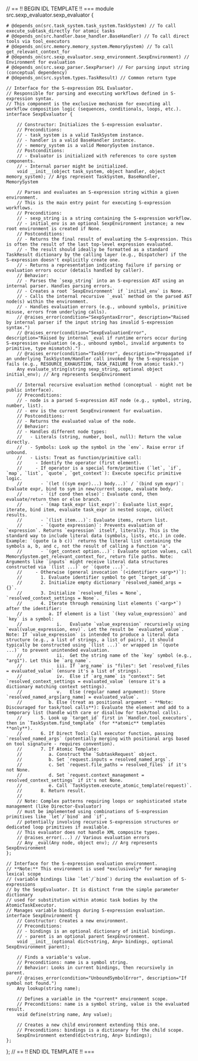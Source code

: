 // == !! BEGIN IDL TEMPLATE !! ===
module src.sexp_evaluator.sexp_evaluator {

    # @depends_on(src.task_system.task_system.TaskSystem) // To call execute_subtask_directly for atomic tasks
    # @depends_on(src.handler.base_handler.BaseHandler) // To call direct tools via tool_executors
    # @depends_on(src.memory.memory_system.MemorySystem) // To call get_relevant_context_for
    # @depends_on(src.sexp_evaluator.sexp_environment.SexpEnvironment) // Environment for evaluation
    # @depends_on(src.sexp_parser.SexpParser) // For parsing input string (conceptual dependency)
    # @depends_on(src.system.types.TaskResult) // Common return type

    // Interface for the S-expression DSL Evaluator.
    // Responsible for parsing and executing workflows defined in S-expression syntax.
    // This component is the exclusive mechanism for executing all workflow composition logic (sequences, conditionals, loops, etc.).
    interface SexpEvaluator {

        // Constructor: Initializes the S-expression evaluator.
        // Preconditions:
        // - task_system is a valid TaskSystem instance.
        // - handler is a valid BaseHandler instance.
        // - memory_system is a valid MemorySystem instance.
        // Postconditions:
        // - Evaluator is initialized with references to core system components.
        // - Internal parser might be initialized.
        void __init__(object task_system, object handler, object memory_system); // Args represent TaskSystem, BaseHandler, MemorySystem

        // Parses and evaluates an S-expression string within a given environment.
        // This is the main entry point for executing S-expression workflows.
        // Preconditions:
        // - sexp_string is a string containing the S-expression workflow.
        // - initial_env is an optional SexpEnvironment instance; a new root environment is created if None.
        // Postconditions:
        // - Returns the final result of evaluating the S-expression. This is often the result of the last top-level expression evaluated.
        // - The result should ideally be formatted as a standard TaskResult dictionary by the calling layer (e.g., Dispatcher) if the S-expression doesn't explicitly create one.
        // - Returns a representation indicating failure if parsing or evaluation errors occur (details handled by caller).
        // Behavior:
        // - Parses the `sexp_string` into an S-expression AST using an internal parser. Handles parsing errors.
        // - Creates a root `SexpEnvironment` if `initial_env` is None.
        // - Calls the internal recursive `_eval` method on the parsed AST node(s) within the environment.
        // - Handles evaluation errors (e.g., unbound symbols, primitive misuse, errors from underlying calls).
        // @raises_error(condition="SexpSyntaxError", description="Raised by internal parser if the input string has invalid S-expression syntax.")
        // @raises_error(condition="SexpEvaluationError", description="Raised by internal _eval if runtime errors occur during S-expression evaluation (e.g., unbound symbol, invalid arguments to primitive, type mismatch).")
        // @raises_error(condition="TaskError", description="Propagated if an underlying TaskSystem/Handler call invoked by the S-expression fails (e.g., RESOURCE_EXHAUSTION, TASK_FAILURE from atomic task).")
        Any evaluate_string(string sexp_string, optional object initial_env); // Arg represents SexpEnvironment

        // Internal recursive evaluation method (conceptual - might not be public interface).
        // Preconditions:
        // - node is a parsed S-expression AST node (e.g., symbol, string, number, list).
        // - env is the current SexpEnvironment for evaluation.
        // Postconditions:
        // - Returns the evaluated value of the node.
        // Behavior:
        // - Handles different node types:
        //   - Literals (string, number, bool, null): Return the value directly.
        //   - Symbols: Look up the symbol in the `env`. Raise error if unbound.
        //   - Lists: Treat as function/primitive call:
        //     - Identify the operator (first element).
        //     - If operator is a special form/primitive (`let`, `if`, `map`, `list`, `quote`, `get_context`): Execute specific primitive logic.
        //       - `(let ((sym expr)...) body...)` / `(bind sym expr)`: Evaluate expr, bind to sym in new/current scope, evaluate body.
        //       - `(if cond then else)`: Evaluate cond, then evaluate/return then or else branch.
        //       - `(map task_expr list_expr)`: Evaluate list_expr, iterate, bind item, evaluate task_expr in nested scope, collect results.
        //       - `(list item...)`: Evaluate items, return list.
        //       - `(quote expression)`: Prevents evaluation of `expression`. Returns `expression` itself, literally. This is the standard way to include literal data (symbols, lists, etc.) in code. Example: `(quote (a b c))` returns the literal list containing the symbols a, b, and c, not the result of calling a function 'a'.
        //       - `(get_context option...)`: Evaluate option values, call MemorySystem.get_relevant_context_for, return file paths. Note: Arguments like `inputs` might receive literal data structures constructed via `(list ...)` or `(quote ...)`.
        //     - Otherwise (general invocation `(<identifier> <arg>*)`):
        //       1. Evaluate identifier symbol to get `target_id`.
        //       2. Initialize empty dictionary `resolved_named_args = {}`.
        //       3. Initialize `resolved_files = None`, `resolved_context_settings = None`.
        //       4. Iterate through remaining list elements (`<arg>*`) after the identifier:
        //          a. If element is a list `(key value_expression)` and `key` is a symbol:
        //             i.   Evaluate `value_expression` recursively using `eval(value_expression, env)`. Let the result be `evaluated_value`. Note: If `value_expression` is intended to produce a literal data structure (e.g., a list of strings, a list of pairs), it should typically be constructed using `(list ...)` or wrapped in `(quote ...)` to prevent unintended evaluation.
        //             ii.  Get the string name of the `key` symbol (e.g., "arg1"). Let this be `arg_name`.
        //             iii. If `arg_name` is "files": Set `resolved_files = evaluated_value` (ensure it's a list of strings).
        //             iv.  Else if `arg_name` is "context": Set `resolved_context_settings = evaluated_value` (ensure it's a dictionary matching context settings).
        //             v.   Else (regular named argument): Store `resolved_named_args[arg_name] = evaluated_value`.
        //          b. Else (treat as positional argument - **Note: Discouraged for task/tool calls**): Evaluate the element and add to a temporary list (handle with care or disallow for task/tool calls).
        //       5. Look up `target_id` first in `Handler.tool_executors`, then in `TaskSystem.find_template` (for **atomic** templates **only**).
        //       6. If Direct Tool: Call executor function, passing `resolved_named_args` (potentially merging with positional args based on tool signature - requires convention).
        //       7. If Atomic Template:
        //          a. Construct the `SubtaskRequest` object.
        //          b. Set `request.inputs = resolved_named_args`.
        //          c. Set `request.file_paths = resolved_files` if it's not None.
        //          d. Set `request.context_management = resolved_context_settings` if it's not None.
        //          e. Call `TaskSystem.execute_atomic_template(request)`.
        //       8. Return result.
        //       
        // Note: Complex patterns requiring loops or sophisticated state management (like Director-Evaluator)
        // must be implemented using combinations of S-expression primitives like `let`/`bind` and `if`,
        // potentially involving recursive S-expression structures or dedicated loop primitives if available.
        // This evaluator does not handle XML composite types.
        // @raises_error(...) // Various evaluation errors
        // Any _eval(Any node, object env); // Arg represents SexpEnvironment
    };

    // Interface for the S-expression evaluation environment.
    // **Note:** This environment is used *exclusively* for managing lexical scope
    // (variable bindings like `let`/`bind`) during the evaluation of S-expressions
    // by the SexpEvaluator. It is distinct from the simple parameter dictionary
    // used for substitution within atomic task bodies by the AtomicTaskExecutor.
    // Manages variable bindings during S-expression evaluation.
    interface SexpEnvironment {
        // Constructor: Creates a new environment.
        // Preconditions:
        // - bindings is an optional dictionary of initial bindings.
        // - parent is an optional parent SexpEnvironment.
        void __init__(optional dict<string, Any> bindings, optional SexpEnvironment parent);

        // Finds a variable's value.
        // Preconditions: name is a symbol string.
        // Behavior: Looks in current bindings, then recursively in parent.
        // @raises_error(condition="UnboundSymbolError", description="If symbol not found.")
        Any lookup(string name);

        // Defines a variable in the *current* environment scope.
        // Preconditions: name is a symbol string, value is the evaluated result.
        void define(string name, Any value);

        // Creates a new child environment extending this one.
        // Preconditions: bindings is a dictionary for the child scope.
        SexpEnvironment extend(dict<string, Any> bindings);
    };
};
// == !! END IDL TEMPLATE !! ===
